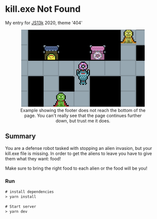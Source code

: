 # kill.exe Not Found
My entry for [JS13k](https://js13kgames.com/) 2020, theme '404'

<center>
	<figure>
		<img  src="./404_400x250.png" alt="screenshot" >
		<figcaption>
			Example showing the footer does not reach the bottom of the page. You can't really see that the page continues further down, but trust me it does.
		</figcaption>
	</figure>
</center>

## Summary
You are a defense robot tasked with stopping an alien invasion, but your kill.exe file is missing. In order to get the aliens to leave you have to give them what they want: food!

Make sure to bring the right food to each alien or the food will be you!


### Run
```
# install dependencies
> yarn install

# Start server
> yarn dev
```
